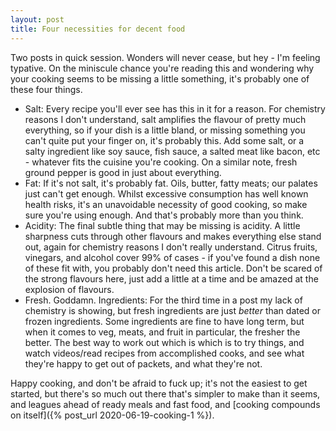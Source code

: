 ```yaml
---
layout: post
title: Four necessities for decent food
---
```

Two posts in quick session. Wonders will never cease, but hey - I'm feeling typative. On the miniscule chance you're reading this and wondering why your cooking seems to be missing a little something, it's probably one of these four things.

 - Salt: Every recipe you'll ever see has this in it for a reason. For chemistry reasons I don't understand, salt amplifies the flavour of pretty much everything, so if your dish is a little bland, or missing something you can't quite put your finger on, it's probably this. Add some salt, or a salty ingredient like soy sauce, fish sauce, a salted meat like bacon, etc - whatever fits the cuisine you're cooking. On a similar note, fresh ground pepper is good in just about everything.
 - Fat: If it's not salt, it's probably fat. Oils, butter, fatty meats; our palates just can't get enough. Whilst excessive consumption has well known health risks, it's an unavoidable necessity of good cooking, so make sure you're using enough. And that's probably more than you think.
 - Acidity: The final subtle thing that may be missing is acidity. A little sharpness cuts through other flavours and makes everything else stand out, again for chemistry reasons I don't really understand. Citrus fruits, vinegars, and alcohol cover 99% of cases - if you've found a dish none of these fit with, you probably don't need this article. Don't be scared of the strong flavours here, just add a little at a time and be amazed at the explosion of flavours.
 - Fresh. Goddamn. Ingredients: For the third time in a post my lack of chemistry is showing, but fresh ingredients are just _better_ than dated or frozen ingredients. Some ingredients are fine to have long term, but when it comes to veg, meats, and fruit in particular, the fresher the better. The best way to work out which is which is to try things, and watch videos/read recipes from accomplished cooks, and see what they're happy to get out of packets, and what they're not.

Happy cooking, and don't be afraid to fuck up; it's not the easiest to get started, but there's so much out there that's simpler to make than it seems, and leagues ahead of ready meals and fast food, and [cooking compounds on itself]({% post_url 2020-06-19-cooking-1 %}).
